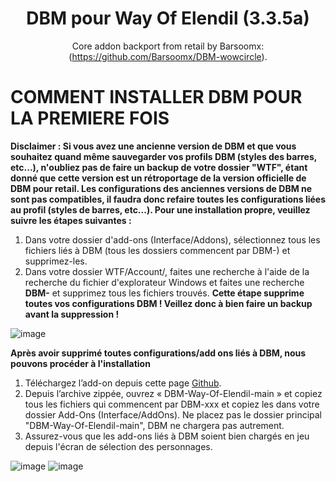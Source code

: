 <div align="center">

# DBM pour Way Of Elendil (3.3.5a)

Core addon backport from retail by Barsoomx: (https://github.com/Barsoomx/DBM-wowcircle).

</div>



# COMMENT INSTALLER DBM POUR LA PREMIERE FOIS



**Disclaimer : Si vous avez une ancienne version de DBM et que vous souhaitez quand même sauvegarder vos profils DBM (styles des barres, etc...), n'oubliez pas de faire un backup de votre dossier "WTF", étant donné que cette version est un rétroportage de la version officielle de DBM pour retail. Les configurations des anciennes versions de DBM ne sont pas compatibles, il faudra donc refaire toutes les configurations liées au profil (styles de barres, etc...). Pour une installation propre, veuillez suivre les étapes suivantes :**

1. Dans votre dossier d'add-ons (Interface/Addons), sélectionnez tous les fichiers liés à DBM (tous les dossiers commencent par DBM-) et supprimez-les.
2. Dans votre dossier WTF/Account/, faites une recherche à l'aide de la recherche du fichier d'explorateur Windows et faites une recherche **DBM-** et supprimez tous les fichiers trouvés. **Cette étape supprime toutes vos configurations DBM ! Veillez donc à bien faire un backup avant la suppression !**


![image](https://github.com/user-attachments/assets/9cfa2f20-fb0f-4aa2-b82a-75b75bb366c7)

**Après avoir supprimé toutes configurations/add ons liés à DBM, nous pouvons procéder à l'installation**

1. Téléchargez l’add-on depuis cette page [Github](https://github.com/Wardool/DBM-Way-Of-Elendil/archive/refs/heads/main.zip).
2. Depuis l’archive zippée, ouvrez « DBM-Way-Of-Elendil-main » et copiez tous les fichiers qui commencent par DBM-xxx et copiez les dans votre dossier Add-Ons (Interface/AddOns). Ne placez pas le dossier principal "DBM-Way-Of-Elendil-main", DBM ne chargera pas autrement. 
3. Assurez-vous que les add-ons liés à DBM soient bien chargés en jeu depuis l'écran de sélection des personnages.

![image](https://github.com/user-attachments/assets/83b3333a-d2cb-4c85-bd9e-69a3e83f94af)
![image](https://github.com/user-attachments/assets/6a626670-4795-4fd2-832e-81a72c6638fc)

